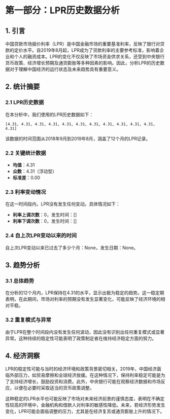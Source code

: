 # 第一部分：LPR历史数据分析

## 1. 引言
中国贷款市场报价利率（LPR）是中国金融市场的重要基准利率，反映了银行对贷款的定价水平。自2019年8月起，LPR成为了贷款利率的主要参考标准，影响着企业和个人的融资成本。LPR的变化不仅反映了市场资金供求关系，还受到中央银行货币政策、经济增长预期及通货膨胀等多种因素的影响。因此，分析LPR的历史数据对于理解中国经济的运行状态及未来趋势具有重要意义。

## 2. 统计摘要

### 2.1 LPR历史数据
在本分析中，我们使用的LPR历史数据如下：
```
[4.31, 4.31, 4.31, 4.31, 4.31, 4.31, 4.31, 4.31, 4.31, 4.31, 4.31, 4.31]
```
该数据的时间范围从2018年9月到2019年8月，涵盖了12个月的LPR记录。

### 2.2 关键统计数据
- **均值**：4.31
- **众数**：4.31（浮动型）
- **标准差**：0.00

### 2.3 利率变动情况
在这一时间段内，LPR没有发生任何变动。具体情况如下：
- **利率上调次数**：0，发生时间：[]
- **利率下调次数**：0，发生时间：[]

### 2.4 自上次LPR变动以来的时间
自上次LPR变动以来已过去了多少个月：None，发生日期：None。

## 3. 趋势分析

### 3.1 总体趋势
在分析的12个月内，LPR保持在4.31的水平，显示出极为稳定的趋势。这一稳定期表明，在此期间，市场对利率的预期没有发生显著变化，可能反映了经济环境的相对平稳。

### 3.2 重复模式与异常
由于LPR在整个时间段内没有发生任何波动，因此没有识别出任何重复模式或显著异常。这种持续的稳定性可能表明了政策制定者在维持经济稳定方面的努力。

## 4. 经济洞察
LPR的稳定性可能与当时的经济环境和政策背景密切相关。2019年，中国经济面临外部压力，如贸易摩擦和全球经济放缓。在这种情况下，保持利率稳定可能是为了支持经济增长，鼓励投资和消费。此外，中央银行可能在观察经济数据和市场反应，以便在必要时采取适当的货币政策调整。

这种稳定的LPR水平也可能反映了市场对未来经济前景的谨慎态度，表明在不确定性较高的环境中，金融机构和借款人对利率的敏感性降低。未来，若经济形势发生变化，LPR可能会面临调整的压力，尤其是在经济复苏或通货膨胀上升的情况下。